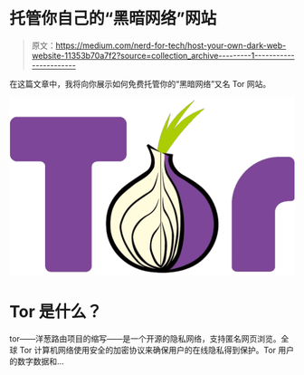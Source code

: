 # 托管你自己的“黑暗网络”网站

> 原文：<https://medium.com/nerd-for-tech/host-your-own-dark-web-website-11353b70a7f2?source=collection_archive---------1----------------------->

在这篇文章中，我将向你展示如何免费托管你的“黑暗网络”又名 Tor 网站。

![](img/363db8797e29a1443686c8952a1017ba.png)

# Tor 是什么？

tor——洋葱路由项目的缩写——是一个开源的隐私网络，支持匿名网页浏览。全球 Tor 计算机网络使用安全的加密协议来确保用户的在线隐私得到保护。Tor 用户的数字数据和…